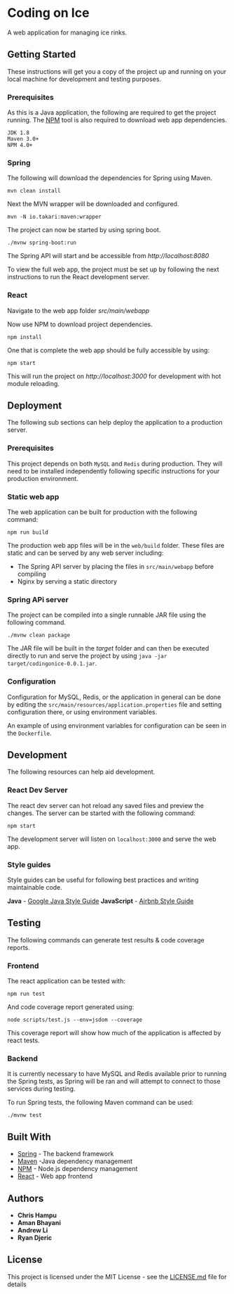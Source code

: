 # Coding on Ice

A web application for managing ice rinks.

## Getting Started

These instructions will get you a copy of the project up and running on your local machine for development and testing purposes.

### Prerequisites

As this is a Java application, the following are required to get the project running.
The [NPM](https://www.npmjs.com/) tool is also required to download web app dependencies.

```
JDK 1.8
Maven 3.0+
NPM 4.0+
```

### Spring

The following will download the dependencies for Spring using Maven.

```
mvn clean install
```

Next the MVN wrapper will be downloaded and configured.

```
mvn -N io.takari:maven:wrapper
```

The project can now be started by using spring boot.

```
./mvnw spring-boot:run
```

The Spring API will start and be accessible from *http://localhost:8080*

To view the full web app, the project must be set up by following the next instructions to run the React development server.

### React

Navigate to the web app folder *src/main/webapp*

Now use NPM to download project dependencies.

```
npm install
```

One that is complete the web app should be fully accessible by using:

```
npm start
```

This will run the project on *http://localhost:3000* for development with hot module reloading.

## Deployment

The following sub sections can help deploy the application to a production server.

### Prerequisites

This project depends on both `MySQL` and `Redis` during production. They will need to be installed independently following specific instructions for your production environment.

### Static web app

The web application can be built for production with the following command:
```
npm run build
```
The production web app files will be in the `web/build` folder. These files are static and can be served by any web server including:

* The Spring API server by placing the files in `src/main/webapp` before compiling
* Nginx by serving a static directory

### Spring APi server

The project can be compiled into a single runnable JAR file using the following command.

```
./mvnw clean package
```

The JAR file will be built in the *target* folder and can then be executed directly to run and serve the project by using `java -jar target/codingonice-0.0.1.jar`.

### Configuration

Configuration for MySQL, Redis, or the application in general can be done by editing the `src/main/resources/application.properties` file and setting configuration there, or using environment variables.

An example of using environment variables for configuration can be seen in the `Dockerfile`.

## Development

The following resources can help aid development.

### React Dev Server

The react dev server can hot reload any saved files and preview the changes. The server can be started with the following command:

```
npm start
```

The development server will listen on `localhost:3000` and serve the web app.

### Style guides

Style guides can be useful for following best practices and writing maintainable code.

**Java** - [Google Java Style Guide](https://google.github.io/styleguide/javaguide.html)
**JavaScript** - [Airbnb Style Guide](https://github.com/airbnb/javascript)

## Testing

The following commands can generate test results & code coverage reports.

### Frontend

The react application can be tested with:
```
npm run test
```

And code coverage report generated using:

```
node scripts/test.js --env=jsdom --coverage
```

This coverage report will show how much of the application is affected by react tests.

### Backend

It is currently necessary to have MySQL and Redis available prior to running the Spring tests, as Spring will be ran and will attempt to connect to those services during testing.

To run Spring tests, the following Maven command can be used:

```
./mvnw test
```

## Built With

* [Spring](https://spring.io) - The backend framework
* [Maven](https://maven.apache.org/) -Java dependency management
* [NPM](https://npmjs.org/) - Node.js dependency management
* [React](https://reactjs.org/) - Web app frontend

## Authors

* **Chris Hampu**
* **Aman Bhayani**
* **Andrew Li**
* **Ryan Djeric**

## License

This project is licensed under the MIT License - see the [LICENSE.md](LICENSE.md) file for details
